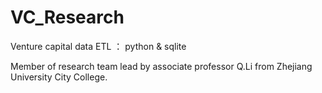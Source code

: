 # VC_Research
Venture capital data ETL ：  python &amp; sqlite

Member of research team lead by associate professor Q.Li from Zhejiang University City College.

